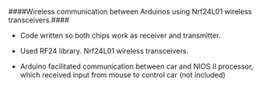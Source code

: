 ####Wireless communication between Arduinos using Nrf24L01 wireless transceivers.####

* Code written so both chips work as receiver and transmitter.

* Used RF24 library. Nrf24L01 wireless transceivers.

* Arduino facilitated communication between car and NIOS II processor, which received input from mouse to control car (not included)

